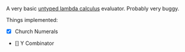 A very basic [untyped lambda calculus](https://en.wikipedia.org/wiki/Lambda_calculus) evaluator. Probably very buggy.

Things implemented:

- [x] Church Numerals
- [] Y Combinator
